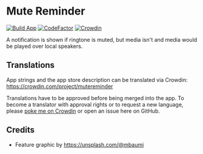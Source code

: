 # Mute Reminder

[![Build App](https://github.com/mueller-ma/MuteReminder/actions/workflows/build.yml/badge.svg)](https://github.com/mueller-ma/MuteReminder/actions/workflows/build.yml)
[![CodeFactor](https://www.codefactor.io/repository/github/mueller-ma/mutereminder/badge)](https://www.codefactor.io/repository/github/mueller-ma/mutereminder)
[![Crowdin](https://badges.crowdin.net/mutereminder/localized.svg)](https://crowdin.com/project/mutereminder)

A notification is shown if ringtone is muted, but media isn't and media would be played over local speakers.

<!-- [<img src="assets/get-it-on-fdroid.png" alt="Get it on F-Droid" height="80">](https://f-droid.org/de/packages/com.github.muellerma.mute_reminder/)

<img src="fastlane/metadata/android/en-US/images/phoneScreenshots/1.png" alt="Screenshot" width=200px> -->

## Translations

App strings and the app store description can be translated via Crowdin: https://crowdin.com/project/mutereminder

Translations have to be approved before being merged into the app. To become a translator with approval rights or to request a new language, please [poke me on Crowdin](https://crowdin.com/profile/mueller-ma) or open an issue here on GitHub.

## Credits

* Feature graphic by https://unsplash.com/@mbaumi
